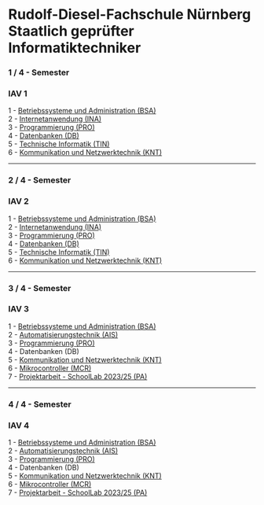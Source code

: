 # Rudolf-Diesel-Fachschule Nürnberg <br> Staatlich geprüfter Informatiktechniker

### 1 / 4 - Semester
### IAV 1
1 - <a href="https://github.com/hbagriacik/rdf-iav2325/tree/main/IAV_1/BSA-IAV2324%20(RDF%20Github%20Acc%20Sync)">Betriebssysteme und Administration (BSA)</a> \
2 - <a href="https://github.com/hbagriacik/rdf-iav2325/tree/main/IAV_1/INA-IAV2324">Internetanwendung (INA)</a> \
3 - <a href="https://github.com/hbagriacik/rdf-iav2325/tree/main/IAV_1/PRO-IAV2324">Programmierung (PRO)</a> \
4 - <a href="https://github.com/hbagriacik/rdf-iav2325/tree/main/IAV_1/DB-IAV2324">Datenbanken (DB)</a> \
5 - <a href="https://github.com/hbagriacik/rdf-iav2325/tree/main/IAV_1/TIN-IAV2324">Technische Informatik (TIN)</a> \
6 - <a href="https://github.com/hbagriacik/rdf-iav2325/tree/main/IAV_1/KNT-IAV2324">Kommunikation und Netzwerktechnik (KNT)</a> 

---

### 2 / 4 - Semester
### IAV 2
1 - <a href="https://github.com/hbagriacik/rdf-iav2325/tree/main/IAV_2/BSA-IAV24%20(RDF%20Github%20Acc%20Sync)">Betriebssysteme und Administration (BSA)</a> \
2 - <a href="https://github.com/hbagriacik/rdf-iav2325/tree/main/IAV_2/INA-IAV24">Internetanwendung (INA)</a> \
3 - <a href="https://github.com/hbagriacik/rdf-iav2325/tree/main/IAV_2/PRO-IAV24">Programmierung (PRO)</a> \
4 - <a href="https://github.com/hbagriacik/rdf-iav2325/tree/main/IAV_2/DB-IAV24">Datenbanken (DB)</a> \
5 - <a href="https://github.com/hbagriacik/rdf-iav2325/tree/main/IAV_2/TIN-IAV24">Technische Informatik (TIN)</a> \
6 - <a href="https://github.com/hbagriacik/rdf-iav2325/tree/main/IAV_2/KNT-IAV24">Kommunikation und Netzwerktechnik (KNT)</a><br>

---

### 3 / 4 - Semester
### IAV 3
1 - <a href="">Betriebssysteme und Administration (BSA)</a> \
2 - <a href="">Automatisierungstechnik (AIS)</a> \
3 - <a href="">Programmierung (PRO)</a> \
4 - <a hre="">Datenbanken (DB)</a> \
5 - <a href="">Kommunikation und Netzwerktechnik (KNT)</a> \
6 - <a href="">Mikrocontroller (MCR)</a> \
7 - <a href="">Projektarbeit - SchoolLab 2023/25 (PA)</a><br>

---

### 4 / 4 - Semester
### IAV 4
1 - <a href="">Betriebssysteme und Administration (BSA)</a> \
2 - <a href="">Automatisierungstechnik (AIS)</a> \
3 - <a href="">Programmierung (PRO)</a> \
4 - <a hre="">Datenbanken (DB)</a> \
5 - <a href="">Kommunikation und Netzwerktechnik (KNT)</a> \
6 - <a href="">Mikrocontroller (MCR)</a> \
7 - <a href="">Projektarbeit - SchoolLab 2023/25 (PA)</a><br>

